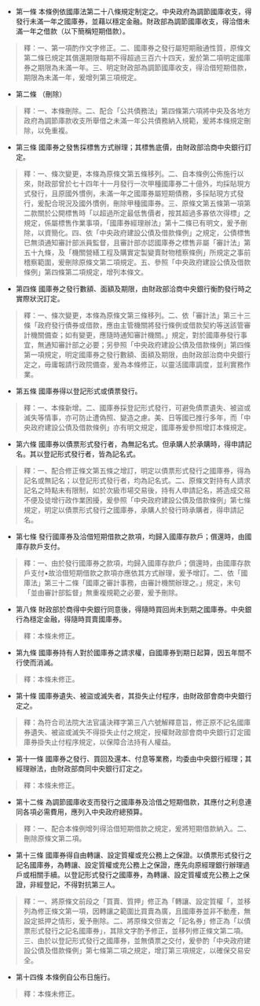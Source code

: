 * 第一條 本條例依國庫法第二十八條規定制定之。中央政府為調節國庫收支，得發行未滿一年之國庫券，並藉以穩定金融。財政部為調節國庫收支，得洽借未滿一年之借款（以下簡稱短期借款）。

> 釋：一、第一項酌作文字修正。二、國庫券之發行屬短期融通性質，原條文第二條已規定其償還期限每期不得超過三百六十四天，爰於第二項明定國庫券之期限為未滿一年。三、明定財政部為調節國庫收支，得洽借短期借款，期限為未滿一年，爰增列第三項規定。

* 第二條 （刪除）

> 釋：一、本條刪除。二、配合「公共債務法」第四條第六項將中央及各地方政府為調節庫款收支所舉借之未滿一年公共債務納入規範，爰將本條規定刪除，以免重複。

* 第三條 國庫券之發售採標售方式辦理；其標售底價，由財政部洽商中央銀行訂定。

> 釋：一、條次變更，本條為原條文第五條移列。二、自本條例公佈施行以來，財政部曾於七十四年十一月發行一次甲種國庫券二十億外，均採貼現方式發行，且原國外慣例，未滿一年之國庫券屬短期債務，多採貼現方式發行，爰配合現況及國外慣例，刪除甲種國庫券。三、原條文第五條第一項第二款關於公開標售時「以超過所定最低售價者，按其超過多寡依次得標」之規定，係屬標售作業事項，「國庫券經理辦法」第十二條已有明文，爰予刪除，以資簡化。四、依「中央政府建設公債及借款條例」之規定，公債標售已無須通知審計部派員監督，且審計部亦認國庫券之標售非屬「審計法」第五十九條，及「機關營繕工程及購實定製變賣財物稽察條例」所規定之事前稽察範圍，爰刪除原條文第二項規定。五、參照「中央政府建設公債及借款條例」第四條第二項規定，增列本條文。

* 第四條 國庫券之發行數額、面額及期限，由財政部洽商中央銀行衡酌發行時之實際狀況訂定。

> 釋：一、條次變更，本條為原條文第三條移列。二、依「審計法」第三十三條「政府發行債券或借款，應由主管機關將發行條例或借款契約等送該管審計機關備查；如有變更，應隨時通知審計機關。」規定，對於國庫券發行事宜，無通知審計部之必要；另參照「中央政府建設公債及借款條例」第四條第一項規定，明定國庫券之發行數額、面額及期限，由財政部治商中央銀行定之，毋庸報請行政院備查，爰為本條修正，以靈活國庫調度，並利實務作業。

* 第五條 國庫券得以登記形式或債票發行。

> 釋：一、本條新增。二、國庫券採登記形式發行，可避免債票遺失、被盜或滅失等情事，亦可防止遭偽照、變造之慮。美、日等國已推行多年，而「中央政府建設公債及借款條例」亦有明文規定，國庫券爰參照增訂本條規定。

* 第六條 國庫券以債票形式發行者，為無記名式。但承購人於承購時，得申請記名。其以登記形式發行者，皆為記名式。

> 釋：一、配合修正條文第五條之增訂，明定以債票形式發行之國庫券，得為記名或無記名；以登記形式發行者，均為記名式。二、原條文對持有人請求記名之時點未有限制，如於次級市場交易後，持有人申請記名，將造成交易不便及徒增行政作業困擾，爰參照「中央政府建設公債及借款條例」第七條規定，明定以債票形式發行之國庫券，承購人於發行時承購者，得申請記名。

* 第七條 發行國庫券及洽借短期借款之款項，均歸入國庫存款戶；償還時，由國庫存款戶支付。

> 釋：一、由於發行國庫券之款項，均歸入國庫存款戶；償還時，由國庫存款戶支付•故洽借短期借款之款項亦應依其方式辦理，爰予增訂。二、依「國庫法」第三十二條「國庫之審計事務，由審計機關辦理之。」規定，末句「並由審計部監督」無重複規範之必要，爰予刪除。

* 第八條 財政部於商得中央銀行同意後，得隨時買回尚未到期之國庫券。中央銀行為穩定金融，得隨時買賣國庫券。

> 釋：本條未修正。

* 第九條 國庫券持有人對於國庫券之請求權，自國庫券到期日起算，因五年間不行使而消滅。

> 釋：本條未修正。

* 第十條 國庫券遺失、被盜或滅失者，其掛失止付程序，由財政部會商中央銀行定之。

> 釋：為符合司法院大法官議決釋字第三八六號解釋意旨，修正原不記名國庫券遺失、被盜或滅失不得掛失止付之規定，授權財政部會商中央銀行訂定國庫券掛失止付程序規定，以保障合法持有人權益。

* 第十一條 國庫券之發行、買回及還本、付息等業務，均委由中央銀行經理；其經理辦法，由財政部商同中央銀行訂定之。

> 釋：本條未修正。

* 第十二條 為調節國庫收支而發行之國庫券及洽借之短期借款，其應付之利息連同各項必需費用，應列入中央政府總預算。

> 釋：一、配合本條例增列得洽借短期借款之規定，爰將短期借款納入。二、刪除原條文第二項。

* 第十三條 國庫券得自由轉讓、設定質權或充公務上之保證。以債票形式發行之記名國庫券，為轉讓、設定質權或充公務上之保證，應先向原經理銀行辦理過戶或相關手續。以登記形式發行之國庫券，為轉讓、設定質權或充公務上之保證，非經登記，不得對抗第三人。

> 釋：一、將原條文前段之「買賣、質押」修正為「轉讓、設定質權「，並移列為修正條文第一項，因轉讓之範圍比買賣為廣，且國庫券並非不動產，無設定抵押之情形，爰予刪除。二、將原條文但害之「記名券」修正為「以債票形式發行之記名國庫券」，其除文字酌予修正，並移列修正條文第二項。三、由於以登記形式發行之國庫券，並無債票之交付，爰參酌「中央政府建設公債及借款條例」第七條第二項之規定，增訂第三項規定，以確保交易安全。

* 第十四條 本條例自公布日施行。

> 釋：本條未修正。

